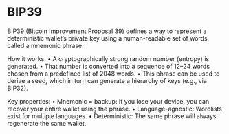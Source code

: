 # BIP39

BIP39 (Bitcoin Improvement Proposal 39) defines a way to represent a deterministic wallet’s private key using a human-readable set of words, called a mnemonic phrase.

How it works:
•	A cryptographically strong random number (entropy) is generated.
•	That number is converted into a sequence of 12–24 words chosen from a predefined list of 2048 words.
•	This phrase can be used to derive a seed, which in turn can generate a hierarchy of keys (e.g., via BIP32).

Key properties:
•	Mnemonic = backup: If you lose your device, you can recover your entire wallet using the phrase.
•	Language-agnostic: Wordlists exist for multiple languages.
•	Deterministic: The same phrase will always regenerate the same wallet.